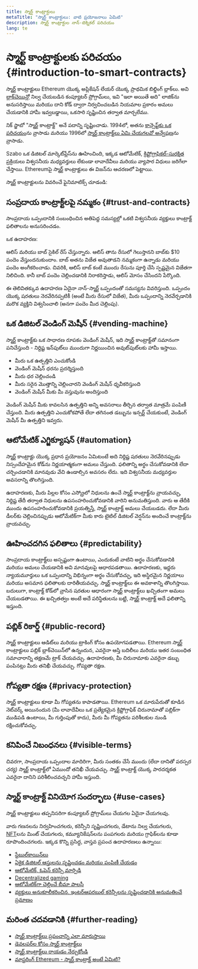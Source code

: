 ```yaml
---
title: స్మార్ట్ కాంట్రాక్టులు
metaTitle: "స్మార్ట్ కాంట్రాక్టులు: వాటి ప్రయోజనాలు ఏమిటి"
description: స్మార్ట్ కాంట్రాక్టుల నాన్-టెక్నికల్ పరిచయం
lang: te
---
```


# స్మార్ట్ కాంట్రాక్టులకు పరిచయం {#introduction-to-smart-contracts}

స్మార్ట్ కాంట్రాక్టులు Ethereum యొక్క అప్లికేషన్ లేయర్ యొక్క ప్రాథమిక బిల్డింగ్ బ్లాక్‌లు. అవి [బ్లాక్‌చెయిన్](/glossary/#blockchain)లో నిల్వ చేయబడిన కంప్యూటర్ ప్రోగ్రామ్‌లు, ఇవి "ఇలా అయితే అది" లాజిక్‌ను అనుసరిస్తాయి మరియు దాని కోడ్ ద్వారా నిర్వచించబడిన నియమాల ప్రకారం అమలు చేయడానికి హామీ ఇవ్వబడ్డాయి, ఒకసారి సృష్టించిన తర్వాత మార్చలేము.

నిక్ స్జాబో "స్మార్ట్ కాంట్రాక్ట్" అనే పదాన్ని సృష్టించాడు. 1994లో, అతను [కాన్సెప్ట్‌కు ఒక పరిచయం](https://www.fon.hum.uva.nl/rob/Courses/InformationInSpeech/CDROM/Literature/LOTwinterschool2006/szabo.best.vwh.net/smart.contracts.html)ను వ్రాసాడు మరియు 1996లో [స్మార్ట్ కాంట్రాక్ట్‌లు ఏమి చేయగలవో అన్వేషణ](https://www.fon.hum.uva.nl/rob/Courses/InformationInSpeech/CDROM/Literature/LOTwinterschool2006/szabo.best.vwh.net/smart_contracts_2.html)ను వ్రాసాడు.

Szabo ఒక డిజిటల్ మార్కెట్‌ప్లేస్‌ను ఊహించింది, ఇక్కడ ఆటోమేటిక్, [క్రిప్టోగ్రాఫికల్-సురక్షిత](/glossary/#cryptography) ప్రక్రియలు విశ్వసనీయ మధ్యవర్తులు లేకుండా లావాదేవీలు మరియు వ్యాపార విధులు జరిగేలా చేస్తాయి. Ethereumపై స్మార్ట్ కాంట్రాక్టులు ఈ విజన్‌ను ఆచరణలో పెట్టాయి.

స్మార్ట్ కాంట్రాక్టులను వివరించే ఫైనిమాటిక్స్ చూడండి:

<YouTube id="pWGLtjG-F5c" />

## సంప్రదాయ కాంట్రాక్ట్‌లపై నమ్మకం {#trust-and-contracts}

సాంప్రదాయ ఒప్పందానికి సంబంధించిన అతిపెద్ద సమస్యల్లో ఒకటి విశ్వసనీయ వ్యక్తులు కాంట్రాక్ట్ ఫలితాలను అనుసరించడం.

ఒక ఉదాహరణ:

ఆలిస్ మరియు బాబ్ సైకిల్ రేస్ చేస్తున్నారు. ఆలిస్ తాను రేసులో గెలుస్తానని బాబ్‌కు $10 పందెం వేస్తుందనుకుందాం. బాబ్ అతను విజేత అవుతాడని నమ్మకంగా ఉన్నాడు మరియు పందెం అంగీకరించాడు. చివరికి, ఆలిస్ బాబ్ కంటే ముందు రేసును పూర్తి చేసి స్పష్టమైన విజేతగా నిలిచింది. కానీ బాబ్ పందెం చెల్లించడానికి నిరాకరిస్తాడు, ఆలిస్ మోసం చేసిందని పేర్కొంది.

ఈ తెలివితక్కువ ఉదాహరణ ఏదైనా నాన్-స్మార్ట్ ఒప్పందంతో సమస్యను వివరిస్తుంది. ఒప్పందం యొక్క షరతులు నెరవేరినప్పటికీ (అంటే మీరు రేసులో విజేత), మీరు ఒప్పందాన్ని నెరవేర్చడానికి మరొక వ్యక్తిని విశ్వసించాలి (అనగా పందెం మీద చెల్లింపు).

## ఒక డిజిటల్ వెండింగ్ మెషీన్ {#vending-machine}

స్మార్ట్ కాంట్రాక్ట్‌కు ఒక సాధారణ రూపకం వెండింగ్ మెషీన్, ఇది స్మార్ట్ కాంట్రాక్ట్‌తో సమానంగా పనిచేస్తుంది - నిర్దిష్ట ఇన్‌పుట్‌లు ముందుగా నిర్ణయించిన అవుట్‌పుట్‌లకు హామీ ఇస్తాయి.

- మీరు ఒక ఉత్పత్తిని ఎంచుకోండి
- వెండింగ్ మెషీన్ ధరను ప్రదర్శిస్తుంది
- మీరు ధర చెల్లించండి
- మీరు సరైన మొత్తాన్ని చెల్లించారని వెండింగ్ మెషీన్ ధృవీకరిస్తుంది
- వెండింగ్ మెషీన్ మీకు మీ వస్తువును అందిస్తుంది

వెండింగ్ మెషీన్ మీకు కావలసిన ఉత్పత్తిని అన్ని అవసరాలు తీర్చిన తర్వాత మాత్రమే పంపిణీ చేస్తుంది. మీరు ఉత్పత్తిని ఎంచుకోకపోతే లేదా తగినంత డబ్బును ఇన్సర్ట్ చేయకుంటే, వెండింగ్ మెషీన్ మీ ఉత్పత్తిని ఇవ్వదు.

## ఆటోమేటిక్ ఎగ్జిక్యూషన్ {#automation}

స్మార్ట్ కాంట్రాక్టు యొక్క ప్రధాన ప్రయోజనం ఏమిటంటే అది నిర్దిష్ట షరతులు నెరవేరినప్పుడు నిస్సందేహమైన కోడ్‌ను నిర్ణయాత్మకంగా అమలు చేస్తుంది. ఫలితాన్ని అర్థం చేసుకోవడానికి లేదా చర్చించడానికి మానవుడు వేచి ఉండాల్సిన అవసరం లేదు. ఇది విశ్వసనీయ మధ్యవర్తుల అవసరాన్ని తొలగిస్తుంది.

ఉదాహరణకు, మీరు పిల్లల కోసం ఎస్క్రోలో నిధులను ఉంచే స్మార్ట్ కాంట్రాక్ట్‌ను వ్రాయవచ్చు, నిర్దిష్ట తేదీ తర్వాత నిధులను ఉపసంహరించుకోవడానికి వారిని అనుమతిస్తుంది. వారు ఆ తేదీకి ముందు ఉపసంహరించుకోవడానికి ప్రయత్నిస్తే, స్మార్ట్ కాంట్రాక్ట్‌ అమలు చేయబడదు. లేదా మీరు డీలర్‌కు చెల్లించినప్పుడు ఆటోమేటిక్‌గా మీకు కారు టైటిల్ డిజిటల్ వెర్షన్‌ను అందించే కాంట్రాక్ట్‌ను వ్రాయవచ్చు.

## ఊహించదగిన ఫలితాలు {#predictability}

సాంప్రదాయ కాంట్రాక్ట్‌లు అస్పష్టంగా ఉంటాయి, ఎందుకంటే వాటిని అర్థం చేసుకోవడానికి మరియు అమలు చేయడానికి అవి మానవులపై ఆధారపడతాయి. ఉదాహరణకు, ఇద్దరు న్యాయమూర్తులు ఒక ఒప్పందాన్ని విభిన్నంగా అర్థం చేసుకోవచ్చు, ఇది అస్థిరమైన నిర్ణయాలు మరియు అసమాన ఫలితాలకు దారితీయవచ్చు. స్మార్ట్ కాంట్రాక్ట్‌లు ఈ అవకాశాన్ని తొలగిస్తాయి. బదులుగా, కాంట్రాక్ట్ కోడ్‌లో వ్రాసిన షరతుల ఆధారంగా స్మార్ట్ కాంట్రాక్ట్‌లు ఖచ్చితంగా అమలు చేయబడతాయి. ఈ ఖచ్చితత్వం అంటే అదే పరిస్థితులను బట్టి, స్మార్ట్ కాంట్రాక్ట్‌ అదే ఫలితాన్ని ఇస్తుంది.

## పబ్లిక్ రికార్డ్ {#public-record}

స్మార్ట్ కాంట్రాక్టులు ఆడిట్‌లు మరియు ట్రాకింగ్ కోసం ఉపయోగపడతాయి. Ethereum స్మార్ట్ కాంట్రాక్టులు పబ్లిక్ బ్లాక్‌చెయిన్‌లో ఉన్నందున, ఎవరైనా ఆస్తి బదిలీలు మరియు ఇతర సంబంధిత సమాచారాన్ని తక్షణమే ట్రాక్ చేయవచ్చు. ఉదాహరణకు, మీ చిరునామాకు ఎవరైనా డబ్బు పంపినట్లు మీరు తనిఖీ చేయవచ్చు. గోప్యతా రక్షణ.

## గోప్యతా రక్షణ {#privacy-protection}

స్మార్ట్ కాంట్రాక్టులు కూడా మీ గోప్యతను కాపాడతాయి. Ethereum ఒక మారుపేరుతో కూడిన నెట్‌వర్క్ అయినందున (మీ లావాదేవీలు ఒక ప్రత్యేకమైన క్రిప్టోగ్రాఫిక్ చిరునామాతో పబ్లిక్‌గా ముడిపడి ఉంటాయి, మీ గుర్తింపుతో కాదు), మీరు మీ గోప్యతను పరిశీలకుల నుండి రక్షించుకోవచ్చు.

## కనిపించే నిబంధనలు {#visible-terms}

చివరగా, సాంప్రదాయ ఒప్పందాల మాదిరిగా, మీరు సంతకం చేసే ముందు (లేదా దానితో పరస్పర చర్య) స్మార్ట్ కాంట్రాక్ట్‌లో ఏముందో తనిఖీ చేయవచ్చు. స్మార్ట్ కాంట్రాక్ట్ యొక్క పారదర్శకత ఎవరైనా దానిని పరిశీలించవచ్చని హామీ ఇస్తుంది.

## స్మార్ట్ కాంట్రాక్ట్ వినియోగ సందర్భాలు {#use-cases}

స్మార్ట్ కాంట్రాక్టులు తప్పనిసరిగా కంప్యూటర్ ప్రోగ్రామ్‌లు చేయగల ఏదైనా చేయగలవు.

వారు గణనలను నిర్వహించగలరు, కరెన్సీని సృష్టించగలరు, డేటాను నిల్వ చేయగలరు, [NFT](/glossary/#nft)లను మింట్ చేయగలరు, కమ్యూనికేషన్‌లను పంపగలరు మరియు గ్రాఫిక్‌లను కూడా రూపొందించగలరు. ఇక్కడ కొన్ని ప్రసిద్ధ, వాస్తవ ప్రపంచ ఉదాహరణలు ఉన్నాయి:

- [స్టేబుల్‌కాయిన్‌లు](/stablecoins/)
- [ఏకైక డిజిటల్ ఆస్తులను సృష్టించడం మరియు పంపిణీ చేయడం](/nft/)
- [ఆటోమేటిక్, ఓపెన్ కరెన్సీ మార్పిడి](/get-eth/#dex)
- [Decentralized gaming](/apps/categories/gaming)
- [ఆటోమేటిక్‌గా చెల్లించే బీమా పాలసీ](https://etherisc.com/)
- [వ్యక్తులు అనుకూలీకరించిన, ఇంటర్‌ఆపరబుల్ కరెన్సీలను సృష్టించడానికి అనుమతించే ప్రమాణం](/developers/docs/standards/tokens/)

## మరింత చదవడానికి {#further-reading}

- [స్మార్ట్ కాంట్రాక్ట్‌లు ప్రపంచాన్ని ఎలా మారుస్తాయి](https://www.youtube.com/watch?v=pA6CGuXEKtQ)
- [డెవలపర్‌ల కోసం స్మార్ట్ కాంట్రాక్ట్‌లు](/developers/docs/smart-contracts/)
- [స్మార్ట్ కాంట్రాక్ట్‌లు రాయడం నేర్చుకోండి](/developers/learning-tools/)
- [మాస్టరింగ్ Ethereum - స్మార్ట్ కాంట్రాక్ట్ అంటే ఏమిటి?](https://github.com/ethereumbook/ethereumbook/blob/develop/07smart-contracts-solidity.asciidoc#what-is-a-smart-contract)

